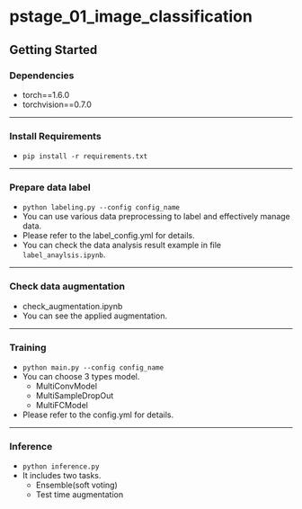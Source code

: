 # pstage_01_image_classification

## Getting Started    
### Dependencies
- torch==1.6.0
- torchvision==0.7.0                                                              
---
### Install Requirements
- `pip install -r requirements.txt`
---
### Prepare data label
- `python labeling.py --config config_name`
- You can use various data preprocessing to label and effectively manage data.
- Please refer to the label_config.yml for details.
- You can check the data analysis result example in file `label_anaylsis.ipynb`.
---
### Check data augmentation
- check_augmentation.ipynb
- You can see the applied augmentation.
---
### Training
- `python main.py --config config_name`
- You can choose 3 types model.
    - MultiConvModel
    - MultiSampleDropOut
    - MultiFCModel
- Please refer to the config.yml for details.
---
### Inference
- `python inference.py`
- It includes two tasks.
    - Ensemble(soft voting)
    - Test time augmentation



